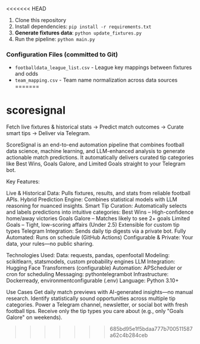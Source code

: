 <<<<<<< HEAD

1. Clone this repository
2. Install dependencies: `pip install -r requirements.txt`
3. **Generate fixtures data**: `python update_fixtures.py`
4. Run the pipeline: `python main.py`

### Configuration Files (committed to Git)
- `footballdata_league_list.csv` - League key mappings between fixtures and odds
- `team_mapping.csv` - Team name normalization across data sources
=======
# scoresignal
Fetch live fixtures & historical stats → Predict match outcomes → Curate smart tips → Deliver via Telegram.

ScoreSignal is an end-to-end automation pipeline that combines football data science, machine learning, and LLM-enhanced analysis to generate actionable match predictions. It automatically delivers curated tip categories like Best Wins, Goals Galore, and Limited Goals straight to your Telegram bot.

Key Features:

Live & Historical Data: Pulls fixtures, results, and stats from reliable football APIs.
Hybrid Prediction Engine: Combines statistical models with LLM reasoning for nuanced insights.
Smart Tip Curation: Automatically selects and labels predictions into intuitive categories:
Best Wins – High-confidence home/away victories
Goals Galore – Matches likely to see 2+ goals
Limited Goals – Tight, low-scoring affairs (Under 2.5)
Extensible for custom tip types
Telegram Integration: Sends daily tip digests via a private bot.
Fully Automated: Runs on schedule (GitHub Actions)
Configurable & Private: Your data, your rules—no public sharing.

Technologies Used:
Data: requests, pandas, openfootall
Modeling: scikitlearn, statsmodels, custom probability engines
LLM Integration: Hugging Face Transformers (configurable)
Automation: APScheduler or cron for scheduling
Messaging: pythontelegrambot
Infrastructure: Dockerready, environmentconfigurable (.env)
Language: Python 3.10+
 

Use Cases
Get daily match previews with AI-generated insights—no manual research.
Identify statistically sound opportunities across multiple tip categories.
Power a Telegram channel, newsletter, or social bot with fresh football tips.
Receive only the tip types you care about (e.g., only "Goals Galore" on weekends).
>>>>>>> 685bd95e1f5bdaa777b700511587a62c4b284ceb
